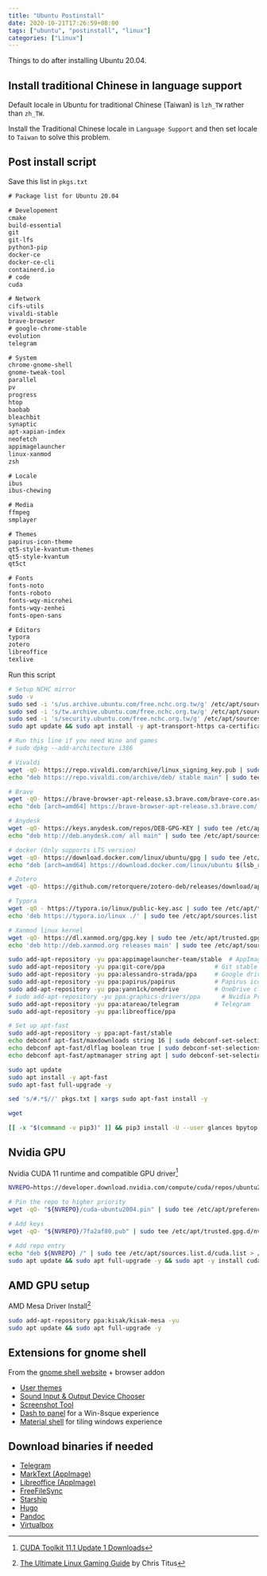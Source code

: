```yaml
---
title: "Ubuntu Postinstall"
date: 2020-10-21T17:26:59+08:00
tags: ["ubuntu", "postinstall", "linux"]
categories: ["Linux"]
---
```


Things to do after installing Ubuntu 20.04.

<!--more-->

## Install traditional Chinese in language support

Default locale in Ubuntu for traditional Chinese (Taiwan) is `lzh_TW` rather than `zh_TW`.

Install the Traditional Chinese locale in `Language Support` and then set locale to `Taiwan` to solve this problem.

## Post install script

Save this list in `pkgs.txt`

```txt
# Package list for Ubuntu 20.04

# Developement
cmake
build-essential
git
git-lfs
python3-pip
docker-ce
docker-ce-cli
containerd.io
# code
cuda

# Network
cifs-utils
vivaldi-stable
brave-browser
# google-chrome-stable
evolution
telegram

# System
chrome-gnome-shell
gnome-tweak-tool
parallel
pv
progress
htop
baobab
bleachbit
synaptic
apt-xapian-index
neofetch
appimagelauncher
linux-xanmod
zsh

# Locale
ibus
ibus-chewing

# Media
ffmpeg
smplayer

# Themes
papirus-icon-theme
qt5-style-kvantum-themes
qt5-style-kvantum
qt5ct

# Fonts
fonts-noto
fonts-roboto
fonts-wqy-microhei
fonts-wqy-zenhei
fonts-open-sans

# Editors
typora
zotero
libreoffice
texlive
```

Run this script
```bash
# Setup NCHC mirror
sudo -v
sudo sed -i 's/us.archive.ubuntu.com/free.nchc.org.tw/g' /etc/apt/sources.list
sudo sed -i 's/tw.archive.ubuntu.com/free.nchc.org.tw/g' /etc/apt/sources.list
sudo sed -i 's/security.ubuntu.com/free.nchc.org.tw/g' /etc/apt/sources.list
sudo apt update && sudo apt install -y apt-transport-https ca-certificates curl git gnupg-agent software-properties-common python3-pip

# Run this line if you need Wine and games
# sudo dpkg --add-architecture i386

# Vivaldi
wget -qO- https://repo.vivaldi.com/archive/linux_signing_key.pub | sudo tee /etc/apt/trusted.gpg.d/vivaldi.asc > /dev/null
echo "deb https://repo.vivaldi.com/archive/deb/ stable main" | sudo tee /etc/apt/sources.list.d/vivaldi.list > /dev/null

# Brave
wget -qO- https://brave-browser-apt-release.s3.brave.com/brave-core.asc | sudo tee /etc/apt/trusted.gpg.d/brave-browser-release.asc > /dev/null
echo "deb [arch=amd64] https://brave-browser-apt-release.s3.brave.com/ stable main" | sudo tee /etc/apt/sources.list.d/brave-browser-release.list > /dev/null

# Anydesk
wget -qO- https://keys.anydesk.com/repos/DEB-GPG-KEY | sudo tee /etc/apt/trusted.gpg.d/anydesk.asc > /dev/null
echo "deb http://deb.anydesk.com/ all main" | sudo tee /etc/apt/sources.list.d/anydesk-stable.list > /dev/null

# docker (Only supports LTS version)
wget -qO- https://download.docker.com/linux/ubuntu/gpg | sudo tee /etc/apt/trusted.gpg.d/docker.asc > /dev/null
echo "deb [arch=amd64] https://download.docker.com/linux/ubuntu $(lsb_release -cs) stable" | sudo tee /etc/apt/sources.list.d/docker.list > /dev/null

# Zotero
wget -qO- https://github.com/retorquere/zotero-deb/releases/download/apt-get/install.sh | sudo bash > /dev/null

# Typora
wget -qO - https://typora.io/linux/public-key.asc | sudo tee /etc/apt/trusted.gpg.d/typora.asc > /dev/null
echo 'deb https://typora.io/linux ./' | sudo tee /etc/apt/sources.list.d/typora.list > /dev/null

# Xanmod linux kernel
wget -qO- https://dl.xanmod.org/gpg.key | sudo tee /etc/apt/trusted.gpg.d/xanmod.asc > /dev/null
echo 'deb http://deb.xanmod.org releases main' | sudo tee /etc/apt/sources.list.d/xanmod-kernel.list > /dev/null

sudo add-apt-repository -yu ppa:appimagelauncher-team/stable  # AppImageLauncher
sudo add-apt-repository -yu ppa:git-core/ppa              # Git stable releases
sudo add-apt-repository -yu ppa:alessandro-strada/ppa     # Google drive client
sudo add-apt-repository -yu ppa:papirus/papirus           # Papirus icon theme
sudo add-apt-repository -yu ppa:yann1ck/onedrive          # OneDrive client
# sudo add-apt-repository -yu ppa:graphics-drivers/ppa      # Nvidia Proprietary Driver
sudo add-apt-repository -yu ppa:atareao/telegram          # Telegram
sudo add-apt-repository -yu ppa:libreoffice/ppa

# Set up apt-fast
sudo add-apt-repository -y ppa:apt-fast/stable
echo debconf apt-fast/maxdownloads string 16 | sudo debconf-set-selections
echo debconf apt-fast/dlflag boolean true | sudo debconf-set-selections
echo debconf apt-fast/aptmanager string apt | sudo debconf-set-selections

sudo apt update
sudo apt install -y apt-fast
sudo apt-fast full-upgrade -y

sed 's/#.*$//' pkgs.txt | xargs sudo apt-fast install -y

wget

[[ -x "$(command -v pip3)" ]] && pip3 install -U --user glances bpytop jill youtube-dl
```

## Nvidia GPU

Nvidia CUDA 11 runtime and compatible GPU driver[^cuda]

```bash
NVREPO=https://developer.download.nvidia.com/compute/cuda/repos/ubuntu2004/x86_64

# Pin the repo to higher priority
wget -qO- "${NVREPO}/cuda-ubuntu2004.pin" | sudo tee /etc/apt/preferences.d/cuda-repository-pin-600 > /dev/null

# Add keys
wget -qO- "${NVREPO}/7fa2af80.pub" | sudo tee /etc/apt/trusted.gpg.d/nvidia-cuda.asc > /dev/null

# Add repo entry
echo "deb ${NVREPO} /" | sudo tee /etc/apt/sources.list.d/cuda.list > /dev/null
sudo apt update && sudo apt full-upgrade -y && sudo apt -y install cuda
```

[^cuda]: [CUDA Toolkit 11.1 Update 1 Downloads](https://developer.nvidia.com/cuda-downloads?target_os=Linux&target_arch=x86_64&target_distro=Ubuntu&target_version=2004&target_type=debnetwork)

## AMD GPU setup

AMD Mesa Driver Install[^ChrisTitus]

```bash
sudo add-apt-repository ppa:kisak/kisak-mesa -yu
sudo apt update && sudo apt full-upgrade -y
```

[^ChrisTitus]: [The Ultimate Linux Gaming Guide](https://christitus.com/ultimate-linux-gaming-guide/) by Chris Titus

## Extensions for gnome shell

From the [gnome shell website](https://extensions.gnome.org/) + browser addon

- [User themes](https://extensions.gnome.org/extension/19/user-themes/)
- [Sound Input & Output Device Chooser](https://extensions.gnome.org/extension/906/sound-output-device-chooser/)
- [Screenshot Tool](https://extensions.gnome.org/extension/1112/screenshot-tool/)
- [Dash to panel](https://extensions.gnome.org/extension/1160/dash-to-panel/) for a Win-8sque experience
- [Material shell](https://extensions.gnome.org/extension/3357/material-shell/) for tiling windows experience

## Download binaries if needed

- [Telegram](https://telegram.org/)
- [MarkText (AppImage)](https://github.com/marktext/marktext)
- [Libreoffice (AppImage)](https://www.libreoffice.org/download/appimage/)
- [FreeFileSync](https://freefilesync.org/)
- [Starship](https://starship.rs/)
- [Hugo](https://github.com/gohugoio/hugo/releases/)
- [Pandoc](https://github.com/jgm/pandoc/releases/)
- [Virtualbox](https://www.virtualbox.org/)
